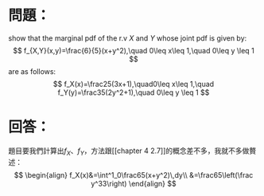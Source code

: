 # 問題：
show that the marginal pdf of the r.v $X$ and $Y$ whose joint pdf is given by:
$$
f_{X,Y}(x,y)=\frac{6}{5}(x+y^2),\quad 0\leq x\leq 1,\quad 0\leq y \leq 1
$$
are as follows:
$$
f_X(x)=\frac25(3x+1),\quad0\leq x\leq 1,\quad f_Y(y)=\frac35(2y^2+1),\quad 0\leq y \leq 1
$$
# 回答：
題目要我們計算出$f_X$、$f_Y$，方法跟[[chapter 4 2.7]]的概念差不多，我就不多做贅述：
$$
\begin{align}
f_X(x)&=\int^1_0\frac65(x+y^2)\,dy\\
&=\frac65\left(\frac y^33\right)
\end{align}
$$